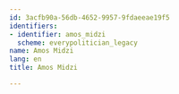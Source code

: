 ```yaml
---
id: 3acfb90a-56db-4652-9957-9fdaeeae19f5
identifiers:
- identifier: amos_midzi
  scheme: everypolitician_legacy
name: Amos Midzi
lang: en
title: Amos Midzi

---
```

